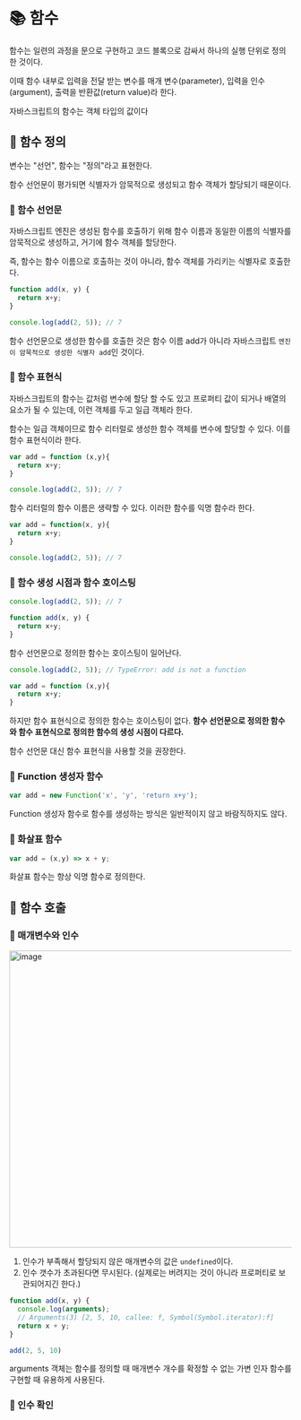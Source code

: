 # 📚 함수
함수는 일련의 과정을 문으로 구현하고 코드 블록으로 감싸서 하나의 실행 단위로 정의한 것이다.

이때 함수 내부로 입력을 전달 받는 변수를 매개 변수(parameter), 입력을 인수(argument), 출력을 반환값(return value)라 한다.

자바스크립트의 함수는 객체 타입의 값이다

## 🎀 함수 정의
변수는 "선언", 함수는 "정의"라고 표현한다.

함수 선언문이 평가되면 식별자가 암묵적으로 생성되고 함수 객체가 할당되기 때문이다.

### 📌 함수 선언문
자바스크립트 엔진은 생성된 함수를 호출하기 위해 함수 이름과 동일한 이름의 식별자를 암묵적으로 생성하고, 거기에 함수 객체를 할당한다.

즉, 함수는 함수 이름으로 호출하는 것이 아니라, 함수 객체를 가리키는 식별자로 호출한다.

```js
function add(x, y) {
  return x+y;
}

console.log(add(2, 5)); // 7
```


함수 선언문으로 생성한 함수를 호출한 것은 함수 이름 add가 아니라 자바스크립트 `엔진이 암묵적으로 생성한 식별자 add`인 것이다.


### 📌 함수 표현식
자바스크립트의 함수는 값처럼 변수에 할당 할 수도 있고 프로퍼티 값이 되거나 배열의 요소가 될 수 있는데, 이런 객체를 두고 일급 객체라 한다.

함수는 일급 객체이므로 함수 리터럴로 생성한 함수 객체를 변수에 할당할 수 있다. 이를 함수 표현식이라 한다.

```js
var add = function (x,y){
  return x+y;
}

console.log(add(2, 5)); // 7
```

함수 리터럴의 함수 이름은 생략할 수 있다. 이러한 함수를 익명 함수라 한다.



```js
var add = function(x, y){
  return x+y;
}

console.log(add(2, 5)); // 7
```
### 📌 함수 생성 시점과 함수 호이스팅
```js
console.log(add(2, 5)); // 7

function add(x, y) {
  return x+y;
}
```
함수 선언문으로 정의한 함수는 호이스팅이 일어난다.

```js
console.log(add(2, 5)); // TypeError: add is not a function

var add = function (x,y){
  return x+y;
}
```
하지만 함수 표현식으로 정의한 함수는 호이스팅이 없다. **함수 선언문으로 정의한 함수와 함수 표현식으로 정의한 함수의 생성 시점이 다르다.**

함수 선언문 대신 함수 표현식을 사용할 것을 권장한다.

### 📌 Function 생성자 함수
```js
var add = new Function('x', 'y', 'return x+y');
```

Function 생성자 함수로 함수를 생성하는 방식은 일반적이지 않고 바람직하지도 않다.

### 📌 화살표 함수
```js
var add = (x,y) => x + y;
```
화살표 함수는 항상 익명 함수로 정의한다.


## 🎀 함수 호출

### 📌 매개변수와 인수

<img width="530" alt="image" src="https://github.com/mingzzi96/js-deep-dive-study/assets/134386378/636ef489-5e76-48fd-82c3-8e57fbf7b078">

1. 인수가 부족해서 할당되지 않은 매개변수의 값은 `undefined`이다.
2. 인수 갯수가 초과된다면 무시된다. (실제로는 버려지는 것이 아니라 프로퍼티로 보관되어지긴 한다.)

```js
function add(x, y) {
  console.log(arguments);
  // Arguments(3) [2, 5, 10, callee: f, Symbol(Symbol.iterator):f]
  return x + y;
}

add(2, 5, 10)
```
arguments 객체는 함수를 정의할 때 매개변수 개수를 확정할 수 없는 가변 인자 함수를 구현할 때 유용하게 사용된다.

### 📌 인수 확인

